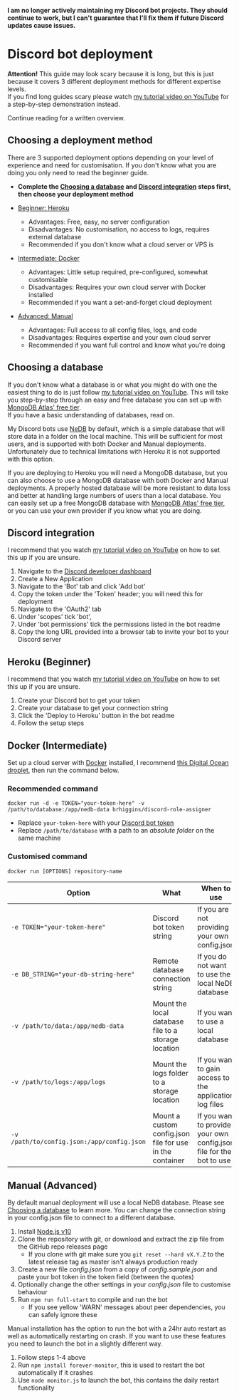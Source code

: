 **I am no longer actively maintaining my Discord bot projects. They should continue to work, but I can't guarantee that I'll fix them if future Discord updates cause issues.**

#  Discord bot deployment

**Attention!** This guide may look scary because it is long, but this is just because it covers 3 different deployment methods for different expertise levels.  
If you find long guides scary please watch [my tutorial video on YouTube](https://www.youtube.com/watch?v=DjQayKgcjGM) for a step-by-step demonstration instead.

Continue reading for a written overview.

## Choosing a deployment method

There are 3 supported deployment options depending on your level of experience and need for customisation. If you don't know what you are doing you only need to read the beginner guide.

- **Complete the [Choosing a database](#Choosing-a-database) and [Discord integration](#Discord-integration) steps first, then choose your deployment method**

- [Beginner: Heroku](#Heroku-Beginner)
  - Advantages: Free, easy, no server configuration
  - Disadvantages: No customisation, no access to logs, requires external database
  - Recommended if you don't know what a cloud server or VPS is
- [Intermediate: Docker](#Docker-Intermediate)
  - Advantages: Little setup required, pre-configured, somewhat customisable
  - Disadvantages: Requires your own cloud server with Docker installed
  - Recommended if you want a set-and-forget cloud deployment
- [Advanced: Manual](#Manual-Advanced)
  - Advantages: Full access to all config files, logs, and code
  - Disadvantages: Requires expertise and your own cloud server
  - Recommended if you want full control and know what you're doing

## Choosing a database

If you don't know what a database is or what you might do with one the easiest thing to do is just follow [my tutorial video on YouTube](https://www.youtube.com/watch?v=DjQayKgcjGM). This will take you step-by-step through an easy and free database you can set up with [MongoDB Atlas' free tier](https://www.mongodb.com/cloud/atlas).  
If you have a basic understanding of databases, read on.

My Discord bots use [NeDB](https://github.com/louischatriot/nedb) by default, which is a simple database that will store data in a folder on the local machine. This will be sufficient for most users, and is supported with both Docker and Manual deployments. Unfortunately due to technical limitations with Heroku it is not supported with this option.

If you are deploying to Heroku you will need a MongoDB database, but you can also choose to use a MongoDB database with both Docker and Manual deployments. A properly hosted database will be more resistant to data loss and better at handling large numbers of users than a local database. You can easily set up a free MongoDB database with [MongoDB Atlas' free tier](https://www.mongodb.com/cloud/atlas), or you can use your own provider if you know what you are doing.

## Discord integration

I recommend that you watch [my tutorial video on YouTube](https://www.youtube.com/watch?v=DjQayKgcjGM) on how to set this up if you are unsure.

1. Navigate to the [Discord developer dashboard](https://discordapp.com/developers/applications/)
2. Create a New Application
3. Navigate to the 'Bot' tab and click 'Add bot'
4. Copy the token under the 'Token' header; you will need this for deployment
5. Navigate to the 'OAuth2' tab
6. Under 'scopes' tick 'bot',
7. Under 'bot permissions' tick the permissions listed in the bot readme
8. Copy the long URL provided into a browser tab to invite your bot to your Discord server

## Heroku (Beginner)

I recommend that you watch [my tutorial video on YouTube](https://www.youtube.com/watch?v=DjQayKgcjGM) on how to set this up if you are unsure.

1. Create your Discord bot to get your token
2. Create your database to get your connection string
3. Click the 'Deploy to Heroku' button in the bot readme
4. Follow the setup steps

## Docker (Intermediate)

Set up a cloud server with [Docker](https://www.docker.com/) installed, I recommend [this Digital Ocean droplet](https://marketplace.digitalocean.com/apps/docker), then run the command below.

### Recommended command

`docker run -d -e TOKEN="your-token-here" -v /path/to/database:/app/nedb-data brhiggins/discord-role-assigner`

- Replace `your-token-here` with your [Discord bot token](#Discord-integration)
- Replace `/path/to/database` with a path to an  *absolute folder* on the same machine

### Customised command

`docker run [OPTIONS] repository-name`

| Option                                     | What                                                     | When to use                                                  |
| ------------------------------------------ | -------------------------------------------------------- | ------------------------------------------------------------ |
| `-e TOKEN="your-token-here"`               | Discord bot token string                                 | If you are not providing your own config.json                |
| `-e DB_STRING="your-db-string-here"`       | Remote database connection string                        | If you do not want to use the local NeDB database            |
| `-v /path/to/data:/app/nedb-data`          | Mount the local database file to a storage location      | If you want to use a local database                          |
| `-v /path/to/logs:/app/logs`               | Mount the logs folder to a storage location              | If you want to gain access to the application log files      |
| `-v /path/to/config.json:/app/config.json` | Mount a custom config.json file for use in the container | If you want to provide your own config.json file for the bot to use |

## Manual (Advanced)

By default manual deployment will use a local NeDB database. Please see [Choosing a database](#Choosing-a-database) to learn more. You can change the connection string in your config.json file to connect to a different database.

1. Install [Node.js v10](https://nodejs.org/en/)
2. Clone the repository with git, or download and extract the zip file from the GitHub repo releases page
    - If you clone with git make sure you `git reset --hard vX.Y.Z` to the latest release tag as master isn't always production ready
3. Create a new file *config.json* from a copy of *config.sample.json* and paste your bot token in the token field (between the quotes)
4. Optionally change the other settings in your *config.json* file to customise behaviour
5. Run `npm run full-start` to compile and run the bot
    - If you see yellow 'WARN' messages about peer dependencies, you can safely ignore these

Manual installation has the option to run the bot with a 24hr auto restart as well as automatically restarting on crash. If you want to use these features you need to launch the bot in a slightly different way.

1. Follow steps 1-4 above
2. Run `npm install forever-monitor`, this is used to restart the bot automatically if it crashes
3. Use `node monitor.js` to launch the bot, this contains the daily restart functionality
